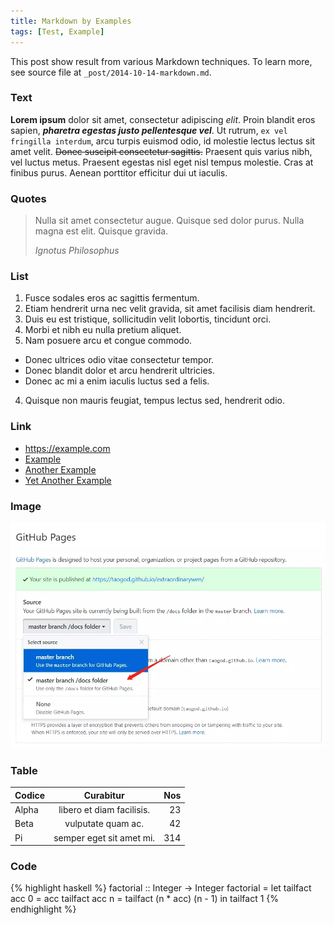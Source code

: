 ```yaml
---
title: Markdown by Examples
tags: [Test, Example]
---
```


This post show result from various Markdown techniques. To learn more, see source file at `_post/2014-10-14-markdown.md`.


### Text

**Lorem ipsum** dolor sit amet, consectetur adipiscing *elit*. Proin blandit eros sapien, ***pharetra egestas justo pellentesque vel***. Ut rutrum, `ex vel fringilla interdum`, arcu turpis euismod odio, id molestie lectus lectus sit amet velit. <del>Donec suscipit consectetur sagittis.</del> Praesent quis varius nibh, vel luctus metus. Praesent egestas nisl eget nisl tempus molestie. Cras at finibus purus. Aenean porttitor efficitur dui ut iaculis.


### Quotes

> Nulla sit amet consectetur augue. Quisque sed dolor purus.
> Nulla magna est elit. Quisque gravida.
>
> <footer><cite>Ignotus Philosophus</cite></footer>


### List

1. Fusce sodales eros ac sagittis fermentum.
  0. Etiam hendrerit urna nec velit gravida, sit amet facilisis diam hendrerit.
  0. Duis eu est tristique, sollicitudin velit lobortis, tincidunt orci.
2. Morbi et nibh eu nulla pretium aliquet.
3. Nam posuere arcu et congue commodo.
  - Donec ultrices odio vitae consectetur tempor.
  - Donec blandit dolor et arcu hendrerit ultricies.
  - Donec ac mi a enim iaculis luctus sed a felis.
4. Quisque non mauris feugiat, tempus lectus sed, hendrerit odio.


### Link

- <https://example.com>
- [Example][]
- [Another Example][Example]
- [Yet Another Example](https://example.com)

[Example]: https://example.com  "haha gotcha!"


### Image

![Caeruleus oculus, cattus albus.](https://raw.githubusercontent.com/cshgjy/images/master/other/3402387-9589d04e9b47a3a5.webp.jpg)


### Table

| Codice | Curabitur                 | Nos |
|:------ |:-------------------------:| ---:|
| Alpha  | libero et diam facilisis. |  23 |
| Beta   | vulputate quam ac.        |  42 |
| Pi     | semper eget sit amet mi.  | 314 |


### Code

{% highlight haskell %}
factorial :: Integer -> Integer
factorial =
    let tailfact acc 0 = acc
        tailfact acc n = tailfact (n * acc) (n - 1)
    in  tailfact 1
{% endhighlight %}

